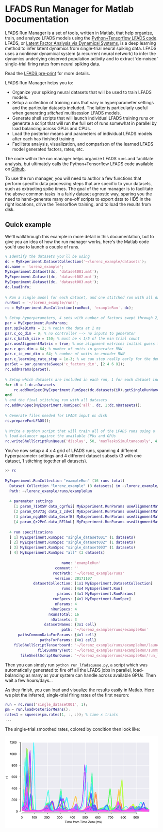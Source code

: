 # LFADS Run Manager for Matlab Documentation

LFADS Run Manager is a set of tools, written in Matlab, that help organize, train, and analyze LFADS models using the [Python+Tensorflow LFADS code](https://github.com/tensorflow/models/tree/master/research/lfads). LFADS, or [Latent Factor Analysis via Dynamical Systems](https://www.biorxiv.org/content/early/2017/06/20/152884), is a deep learning method to infer latent dynamics from single-trial neural spiking data. LFADS uses a nonlinear dynamical system (a recurrent neural network) to infer the dynamics underlying observed population activity and to extract ‘de-noised’ single-trial firing rates from neural spiking data.

Read the [LFADS pre-print](https://www.biorxiv.org/content/early/2017/06/20/152884) for more details.

LFADS Run Manager helps you to:

* Organize your spiking neural datasets that will be used to train LFADS models.
* Setup a collection of training runs that vary in hyperparameter settings and the particular datasets included. The latter is particularly useful when generating _stitched_ multisession LFADS models.
* Generate shell scripts that will launch individual LFADS training runs *or* generate a script that will run the full set of runs somewhat in parallel by load balancing across GPUs and CPUs.
* Load the posterior means and parameters of individual LFADS models after each has finished training.
* Facilitate analysis, visualization, and comparison of the learned LFADS model generated factors, rates, etc.

The code within the run manager helps organize LFADS runs and facilitate analysis, but ultimately calls the Python+Tensorflow LFADS code available on [Github](https://github.com/tensorflow/models/tree/master/research/lfads).

To use the run manager, you will need to author a few functions that perform specific data processing steps that are specific to your datasets, such as extracting spike times. The goal of the run manager is to facilitate the above common tasks in a fairly dataset agnostic way, sparing you the need to hand-generate many one-off scripts to export data to HD5 in the right locations, drive the Tensorflow training, and to load the results from disk.

## Quick example

We'll walkthrough this example in more detail in this documentation, but to give you an idea of how the run manager works, here's the Matlab code you'd use to launch a couple of runs.

```matlab
% Identify the datasets you'll be using
dc = MyExperiment.DatasetCollection('~/lorenz_example/datasets');
dc.name = 'lorenz_example';
MyExperiment.Dataset(dc, 'dataset001.mat');
MyExperiment.Dataset(dc, 'dataset002.mat');
MyExperiment.Dataset(dc, 'dataset003.mat');
dc.loadInfo;

% Run a single model for each dataset, and one stitched run with all datasets
runRoot = '~/lorenz_example/runs';
rc = MyExperiment.RunCollection(runRoot, 'exampleRun', dc);

% Setup hyperparameters, 4 sets with number of factors swept through 2,4,6,8
par = MyExperiment.RunParams;
par.spikeBinMs = 2; % rebin the data at 2 ms
par.c_co_dim = 0; % no controller --> no inputs to generator
par.c_batch_size = 150; % must be < 1/5 of the min trial count
par.useAlignmentMatrix = true; % use alignment matrices initial guess for multisession stitching
par.c_gen_dim = 64; % number of units in generator RNN
par.c_ic_enc_dim = 64; % number of units in encoder RNN
par.c_learning_rate_stop = 1e-3; % we can stop really early for the demo
parSet = par.generateSweep('c_factors_dim', [2 4 6 8]);
rc.addParams(parSet);

% Setup which datasets are included in each run, 1 for each dataset individually
for iR = 1:dc.nDatasets
    rc.addRunSpec(MyExperiment.RunSpec(dc.datasets(iR).getSingleRunName(), dc, iR));
end
% and the final stitching run with all datasets
rc.addRunSpec(MyExperiment.RunSpec('all', dc, 1:dc.nDatasets));

% Generate files needed for LFADS input on disk
rc.prepareForLFADS();

% Write a python script that will train all of the LFADS runs using a
% load-balancer against the available CPUs and GPUs
rc.writeShellScriptRunQueue('display', 50, 'maxTasksSimultaneously', 4, 'gpuList', [0 1], 'virtualenv', 'tensorflow');
```

You've now setup a 4 x 4 grid of LFADS runs, spanning 4 different hyperparameter settings and 4 different dataset subsets (3 with one dataset, 1 stitching together all datasets).

```matlab
>> rc

MyExperiment.RunCollection "exampleRun" (16 runs total)
  Dataset Collection "lorenz_example" (3 datasets) in ~/lorenz_example/datasets
  Path: ~/lorenz_example/runs/exampleRun

  4 parameter settings
    [1 param_7I6XSW data_cgrfui] MyExperiment.RunParams useAlignmentMatrix=true c_factors_dim=2 c_ic_enc_dim=64 c_gen_dim=64 c_co_dim=0 c_batch_size=150 c_learning_rate_stop=0.001
    [2 param_O4V73g data_2_zdvC] MyExperiment.RunParams useAlignmentMatrix=true c_factors_dim=4 c_ic_enc_dim=64 c_gen_dim=64 c_co_dim=0 c_batch_size=150 c_learning_rate_stop=0.001
    [3 param_ngqEhM data_GeiefE] MyExperiment.RunParams useAlignmentMatrix=true c_factors_dim=6 c_ic_enc_dim=64 c_gen_dim=64 c_co_dim=0 c_batch_size=150 c_learning_rate_stop=0.001
    [4 param_Qr2PeG data_RE1kuL] MyExperiment.RunParams useAlignmentMatrix=true c_factors_dim=8 c_ic_enc_dim=64 c_gen_dim=64 c_co_dim=0 c_batch_size=150 c_learning_rate_stop=0.001

  4 run specifications
  [ 1] MyExperiment.RunSpec "single_dataset001" (1 datasets)
  [ 2] MyExperiment.RunSpec "single_dataset002" (1 datasets)
  [ 3] MyExperiment.RunSpec "single_dataset003" (1 datasets)
  [ 4] MyExperiment.RunSpec "all" (3 datasets)

                          name: 'exampleRun'
                       comment: ''
                      rootPath: '~/lorenz_example/runs'
                       version: 20171107
             datasetCollection: [1x1 MyExperiment.DatasetCollection]
                          runs: [4x4 MyExperiment.Run]
                        params: [4x1 MyExperiment.RunParams]
                      runSpecs: [4x1 MyExperiment.RunSpec]
                       nParams: 4
                     nRunSpecs: 4
                    nRunsTotal: 16
                     nDatasets: 3
                  datasetNames: {3x1 cell}
                          path: '~/lorenz_example/runs/exampleRun'
      pathsCommonDataForParams: {4x1 cell}
                pathsForParams: {4x1 cell}
    fileShellScriptTensorboard: '~/lorenz_example/runs/exampleRun/launch_tensorboard.sh'
               fileSummaryText: '~/lorenz_example/runs/exampleRun/summary.txt'
       fileShellScriptRunQueue: '~/lorenz_example/runs/exampleRun/run_lfadsqueue.py'
```

Then you can simply run `python run_lfadsqueue.py`, a script which was automatically generated to fire off all the LFADS jobs in parallel, load-balancing as many as your system can handle across available GPUs. Then wait a few hours/days...

As they finish, you can load and visualize the results easily in Matlab. Here we plot the inferred, single-trial firing rates of the first neuron:

```matlab
run = rc.runs('single_dataset001', 1);
pm = run.loadPosteriorMeans();
rates1 = squeeze(pm.rates(1, :, :)); % time x trials
...
```

The single-trial smoothed rates, colored by condition then look like:

![Rates neuron 1](images/example_rates.png)
